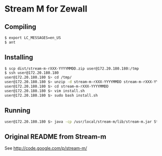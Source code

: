 # Stream M for Zewall

## Compiling
```bash
$ export LC_MESSAGES=en_US
$ ant
```

## Installing
```bash
$ scp dist/stream-m-rXXX-YYYYMMDD.zip user@172.20.180.180:/tmp
$ ssh user@172.20.180.180
user@172.20.180.180 $> cd /tmp/
user@172.20.180.180 $> unzip -d stream-m-rXXX-YYYYMMDD stream-m-rXXX-YYYYMMDD.zip
user@172.20.180.180 $> cd stream-m-rXXX-YYYYMMDD
user@172.20.180.180 $> vim install.sh
user@172.20.180.180 $> sudo bash install.sh
```

## Running
```bash
user@172.20.180.180 $> java -cp /usr/local/stream-m/lib/stream-m.jar StreamingServer /etc/stream-m/server.conf
```

## Original README from Stream-m

See http://code.google.com/p/stream-m/
